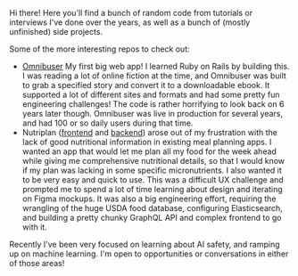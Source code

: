 Hi there! Here you'll find a bunch of random code from tutorials or interviews I've done over the years, as well as a bunch of (mostly unfinished) side projects. 

Some of the more interesting repos to check out:

 - [Omnibuser](https://github.com/valedan/omnibuser) My first big web app! I learned Ruby on Rails by building this. I was reading a lot of online fiction at the time, and Omnibuser was built to grab a specified story and convert it to a downloadable ebook. It supported a lot of different sites and formats and had some pretty fun engineering challenges! The code is rather horrifying to look back on 6 years later though. Omnibuser was live in production for several years, and had 100 or so daily users during that time.
 - Nutriplan ([frontend](https://github.com/valedan/nutriplan) and [backend](https://github.com/valedan/nutriplan-api)) arose out of my frustration with the lack of good nutritional information in existing meal planning apps. I wanted an app that would let me plan all my food for the week ahead while giving me comprehensive nutritional details, so that I would know if my plan was lacking in some specific micronutrients. I also wanted it to be very easy and quick to use. This was a difficult UX challenge and prompted me to spend a lot of time learning about design and iterating on Figma mockups. It was also a big engineering effort, requiring the wrangling of the huge USDA food database, configuring Elasticsearch, and building a pretty chunky GraphQL API and complex frontend to go with it.
 
 Recently I've been very focused on learning about AI safety, and ramping up on machine learning. I'm open to opportunities or conversations in either of those areas!
 
